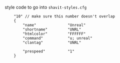 style code to go into `shavit-styles.cfg`
```
	"10" // make sure this number doesn't overlap
	{
		"name"				"Unreal"
		"shortname"			"UNRL"
		"htmlcolor"			"FFFFFF"
		"command"			"u; unreal"
		"clantag"			"UNRL"
		
		"prespeed"			"1"
	}
```
